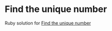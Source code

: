 # Find the unique number
Ruby solution for [Find the unique number](https://www.codewars.com/kata/585d7d5adb20cf33cb000235)
